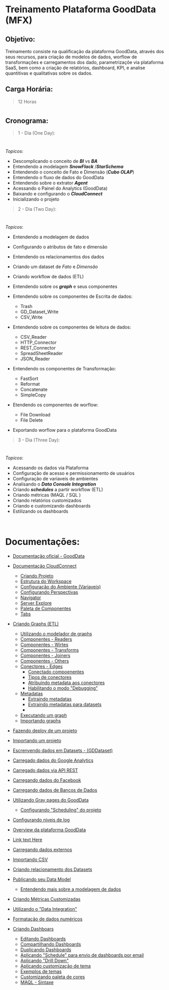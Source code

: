 # Treinamento Plataforma GoodData (MFX)

## Objetivo:
Treinamento consiste na qualificação da plataforma GoodData, através dos seus recursos, para criação de modelos de dados, worflow de transformações e carregamentos dos dado, parametrizaçõe via plataforma SaaS, bem como a criação de relatórios, dashboard, KPI, e analise quantitivas e qualitativas sobre os dados.
## Carga Horária: 
> 12 Horas
#
## Cronograma: 

> 1 - Dia (One Day):
#
*Topicos*:
* Descomplicando o conceito de ***BI*** vs ***BA***
* Entendendo a modelagem ***SnowFlack*** /***StarSchema***
* Entendendo o conceito de Fato e Dimensão (***Cubo OLAP***)
* Entendendo o fluxo de dados do GoodData
* Entendendo sobre o extrator ***Agent***
* Acessando o Painel do Analytics (GoodData)
* Baixando e configurando o ***CloudConnect***
* Inicializando o projeto
  
> 2 - Dia (Two Day):
#
*Topicos*:

* Entendendo a modelagem de dados
* Configurando o atributos de fato e dimensão
* Entendendo os relacionamentos dos dados
* Criando um dataset de *Fato* e *Dimensão*
* Criando workflow de dados (ETL)
* Entendendo sobre os ***graph*** e seus componentes
* Entendendo sobre os componentes de Escrita de dados:
    * Trash
    * GD_Dataset_Write
    * CSV_Write
* Entendendo sobre os componentes de leitura de dados:
    * CSV_Reader
    * HTTP_Connector
    * REST_Connector
    * SpreadSheetReader
    * JSON_Reader

* Entendendo os componentes de Transformação:
    * FastSort
    * Reformat
    * Concatenate
    * SimpleCopy
* Etendendo os componentes de worflow:
    * File Download
    * File Delete
* Exportando worflow para o plataforma GoodData
> 3 - Dia (Three Day): 
#
*Topicos*:

* Acessando os dados via Plataforma
* Configuração de acesso e permissionamento de usuários
* Configuração de variaveis de ambientes
* Analisando o ***Data Console Integration***
* Criando ***schedules*** a partir workflow (ETL)
* Criando métricas (MAQL / SQL )
* Criando relatórios customizados 
* Criando e customizando dashboards
* Estilizando os dashboards

<br>

# Documentações:

* [Documentação oficial - GoodData](https://help.gooddata.com/doc/enterprise/en)
* [Documentação CloudConnect](https://link-url-here.org)

  * [Criando Projeto](https://help.gooddata.com/cloudconnect/manual/gooddata-project.html)
  * [Estrutura do Workspace](https://help.gooddata.com/cloudconnect/manual/standard-structure-of-all-cloudconnect-projects.html)
  * [Configuração do Ambiente (Variaveis)](https://help.gooddata.com/cloudconnect/manual/workspace-prm-file.html)
  * [Configurando Perspectivas](https://help.gooddata.com/cloudconnect/manual/opening-cloudconnect-perspective.html)
  * [Navigator](https://help.gooddata.com/cloudconnect/manual/designer-navigator.html)
  * [Server Explore](https://help.gooddata.com/cloudconnect/manual/designer-server-explorer.html)
  * [Paleta de Componentes](https://help.gooddata.com/cloudconnect/manual/graph-editor-with-palette.html)
  * [Tabs](https://help.gooddata.com/cloudconnect/manual/designer-tabs.html)
* [Criando Graphs (ETL)](https://help.gooddata.com/cloudconnect/manual/creating-empty-graphs.html)
  * [Utilizando o modelador de graphs](https://help.gooddata.com/cloudconnect/manual/creating-transformation-graph.html)
  * [Componentes - Readers](https://help.gooddata.com/cloudconnect/manual/readers.html)
  * [Componentes - Wirtes](https://help.gooddata.com/cloudconnect/manual/writers.html)
  * [Componentes - Transforms](https://help.gooddata.com/cloudconnect/manual/transformers.html)
  * [Componentes - Joiners](https://help.gooddata.com/cloudconnect/manual/joiners.html)
  * [Componentes - Others](https://help.gooddata.com/cloudconnect/manual/others.html)
  * [Conectores - Edges](https://help.gooddata.com/cloudconnect/manual/edge.html)
    * [Conectado compoenentes](https://help.gooddata.com/cloudconnect/manual/connecting-by-edges.html)
    * [Tipos de conectores](https://help.gooddata.com/cloudconnect/manual/types-of-edges.html)
    * [Atribuindo metadata aos conectores](https://help.gooddata.com/cloudconnect/manual/assigning-metadata.html)
    * [Habilitando o modo "Debugging"](https://help.gooddata.com/cloudconnect/manual/debug-edges.html)
  * [Metadatas](https://help.gooddata.com/cloudconnect/manual/metadata.html)
    * [Extraindo metadatas](https://help.gooddata.com/cloudconnect/manual/metadata-from-flat-file.html)
    * [Extraindo metadatas para datasets](https://help.gooddata.com/cloudconnect/manual/metadata-from-gooddata.html)
    * 
  * [Executando um graph](https://help.gooddata.com/cloudconnect/manual/running-graphs.html)
  * [Importando graphs](https://help.gooddata.com/cloudconnect/manual/import-graphs.html)
* [Fazendo deploy de um projeto](https://help.gooddata.com/cloudconnect/manual/ch10.html)
* [Importando um projeto](https://help.gooddata.com/cloudconnect/manual/ch11.html)
* [Escrenvendo dados em Datasets - (GDDataset)](https://help.gooddata.com/cloudconnect/manual/hr-example.html)
* [Carregado dados do Google Analytics](https://help.gooddata.com/cloudconnect/manual/ch15.html)
* [Carregado dados via API REST](https://help.gooddata.com/cloudconnect/manual/ch16.html)
* [Carregando dados do Facebook](https://help.gooddata.com/cloudconnect/manual/ch30s01.html)
* [Carregando dados de Bancos de Dados](https://help.gooddata.com/cloudconnect/manual/creating-internal-database-connections.html)
* [Utilizando Gray pages do GoodData](https://help.gooddata.com/cloudconnect/manual/ch19.html)
  * [Configurando "Scheduling" do projeto](https://help.gooddata.com/cloudconnect/manual/ch20.html)
* [Configurando niveis de log](https://help.gooddata.com/cloudconnect/manual/program-and-vm-arguments.html)
* [Overview da plataforma GoodData](https://help.gooddata.com/doc/enterprise/en/expand-your-gooddata-platform/gooddata-platform-overview)

* [Link text Here](https://link-url-here.org)

* [Carregando dados externos](https://help.gooddata.com/start/load-data-81961907.html)
* [Importando CSV](https://help.gooddata.com/start/import-csv-files-into-a-gooddata-workspace-81961908.html)
* [Criando relacionamento dos Datasets](https://help.gooddata.com/start/create-a-relationship-between-datasets-81968623.html)
* [Publicando seu Data Model](https://help.gooddata.com/start/publish-your-logical-data-model-81968630.html)
  * [Entendendo mais sobre a modelagem de dados](https://help.gooddata.com/doc/enterprise/en/data-integration/data-modeling-in-gooddata)
* [Criando Métricas Customizadas](https://help.gooddata.com/start/create-and-save-a-metric-81961865.html)
* [Utilizando o "Data Integration"](https://help.gooddata.com/doc/enterprise/en/data-integration)
* [Formatação de dados numéricos](https://help.gooddata.com/doc/enterprise/en/dashboards-and-insights/analytical-designer/work-with-metrics/format-numbers)
* [Criando Dashboars](https://help.gooddata.com/doc/enterprise/en/dashboards-and-insights/dashboards/create-dashboards)
  * [Editando Dashboards](https://help.gooddata.com/doc/enterprise/en/dashboards-and-insights/dashboards/edit-items-on-dashboards)
  * [Compartilhando Dashboards](https://help.gooddata.com/doc/enterprise/en/dashboards-and-insights/dashboards/share-dashboards)
  * [Duplicando Dashboards](https://help.gooddata.com/doc/enterprise/en/dashboards-and-insights/dashboards/duplicate-dashboards)
  * [Aplicando "Schedule" para envio de dashboards por email](https://help.gooddata.com/doc/enterprise/en/dashboards-and-insights/dashboards/schedule-automatic-emailing-of-dashboards)
  * [Aplicando "Drill Down"](https://help.gooddata.com/doc/enterprise/en/dashboards-and-insights/dashboards/drilling-in-dashboards)
  * [Aplicando customização de tema](https://help.gooddata.com/doc/enterprise/en/dashboards-and-insights/create-custom-themes)
  * [Exemplos de temas](https://help.gooddata.com/doc/enterprise/en/dashboards-and-insights/create-custom-themes/theme-examples)
  * [Customizando paleta de cores](https://help.gooddata.com/doc/enterprise/en/dashboards-and-insights/importing-custom-color-palettes)
  * [MAQL - Sintaxe](https://help.gooddata.com/doc/enterprise/en/dashboards-and-insights/maql-analytical-query-language)
